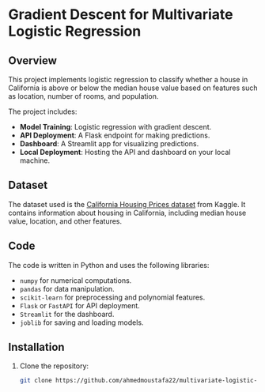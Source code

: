 
# Gradient Descent for Multivariate Logistic Regression

## Overview
This project implements logistic regression to classify whether a house in California is above or below the median house value based on features such as location, number of rooms, and population.

The project includes:
- **Model Training**: Logistic regression with gradient descent.
- **API Deployment**: A Flask endpoint for making predictions.
- **Dashboard**: A Streamlit app for visualizing predictions.
- **Local Deployment**: Hosting the API and dashboard on your local machine.

## Dataset
The dataset used is the [California Housing Prices dataset](https://www.kaggle.com/datasets/calvinhobbes119/california-housing-prices) from Kaggle. It contains information about housing in California, including median house value, location, and other features.

## Code
The code is written in Python and uses the following libraries:
- `numpy` for numerical computations.
- `pandas` for data manipulation.
- `scikit-learn` for preprocessing and polynomial features.
- `Flask` or `FastAPI` for API deployment.
- `Streamlit` for the dashboard.
- `joblib` for saving and loading models.

## Installation
1. Clone the repository:
   ```bash
   git clone https://github.com/ahmedmoustafa22/multivariate-logistic-regression-gradient-descent.git
